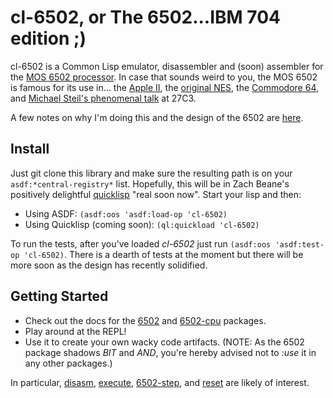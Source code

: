 # cl-6502, or The 6502...IBM 704 edition ;)

cl-6502 is a Common Lisp emulator, disassembler and (soon) assembler for the
[MOS 6502 processor](http://en.wikipedia.org/wiki/MOS_Technology_6502).
In case that sounds weird to you, the MOS 6502 is famous for its use in...
the [Apple II](http://en.wikipedia.org/wiki/Apple_II_series),
the [original NES](http://en.wikipedia.org/wiki/Nintendo_Entertainment_System),
the [Commodore 64](http://en.wikipedia.org/wiki/Commodore_64),
and [Michael Steil's phenomenal talk](http://media.ccc.de/browse/congress/2010/27c3-4159-en-reverse_engineering_mos_6502.html) at 27C3.

A few notes on why I'm doing this and the design of the 6502 are [here](http://redlinernotes.com/blog/?p=1421).

## Install
Just git clone this library and make sure the resulting path is on your ```asdf:*central-registry*``` list. Hopefully, this will be in Zach Beane's positively delightful [quicklisp](http://quicklisp.org/) "real soon now". Start your lisp and then:

* Using ASDF: ```(asdf:oos 'asdf:load-op 'cl-6502)```
* Using Quicklisp (coming soon): ```(ql:quickload 'cl-6502)```

To run the tests, after you've loaded *cl-6502* just run ```(asdf:oos 'asdf:test-op 'cl-6502)```. There is a dearth of tests at the moment but there will be more soon as the design has recently solidified.

## Getting Started
* Check out the docs for the [6502](http://redlinernotes.com/docs/6502.html) and [6502-cpu](http://redlinernotes.com/docs/6502-cpu.html) packages.
* Play around at the REPL!
* Use it to create your own wacky code artifacts. (NOTE: As the 6502 package shadows *BIT* and *AND*, you're hereby advised not to *:use* it in any other packages.)

In particular, [disasm](http://redlinernotes.com/docs/6502-cpu.html#disasm_func), [execute](http://redlinernotes.com/docs/6502.html#execute_func), [6502-step](http://redlinernotes.com/docs/6502.html#6502-step_func), and [reset](http://redlinernotes.com/docs/6502-cpu.html#reset_func) are likely of interest.
